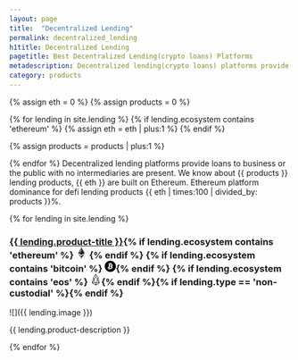 ```yaml
---
layout: page
title:  "Decentralized Lending"
permalink: decentralized_lending
h1title: Decentralized Lending
pagetitle: Best Decentralized Lending(crypto loans) Platforms
metadescription: Decentralized lending(crypto loans) platforms provide loans to business or the public with no intermediaries are present.
category: products
---
```

{% assign eth = 0 %}
{% assign products = 0 %}

{% for lending in site.lending %}
  {% if lending.ecosystem contains 'ethereum' %}
  {% assign eth = eth | plus:1 %}
  {% endif %}

{% assign products = products | plus:1 %}

{% endfor %}
Decentralized lending platforms provide loans to business or the public with no intermediaries are present. We know about {{ products }} lending products, {{ eth }} are built on Ethereum. Ethereum platform dominance for defi lending products {{ eth | times:100 | divided_by: products }}%.





{% for lending in site.lending %}
### <a href="{{ lending.product-url }}">{{ lending.product-title }}</a>{% if lending.ecosystem contains 'ethereum' %} ![](images/ether.png "Built on Ethereum or related to Ethereum ecosystem") {% endif %} {% if lending.ecosystem contains 'bitcoin' %} ![](/images/btc.png "Using Bitcoin ecosystem"){% endif %} {% if lending.ecosystem contains 'eos' %} ![](/images/eos.png "Built on EOS or related to EOS ecosystem"){% endif %}{% if lending.type == 'non-custodial' %}<i class="fas fa-user-lock" title="Non-custodial"></i>{% endif %}

![]({{ lending.image }})

{{ lending.product-description }}

{% endfor %}
